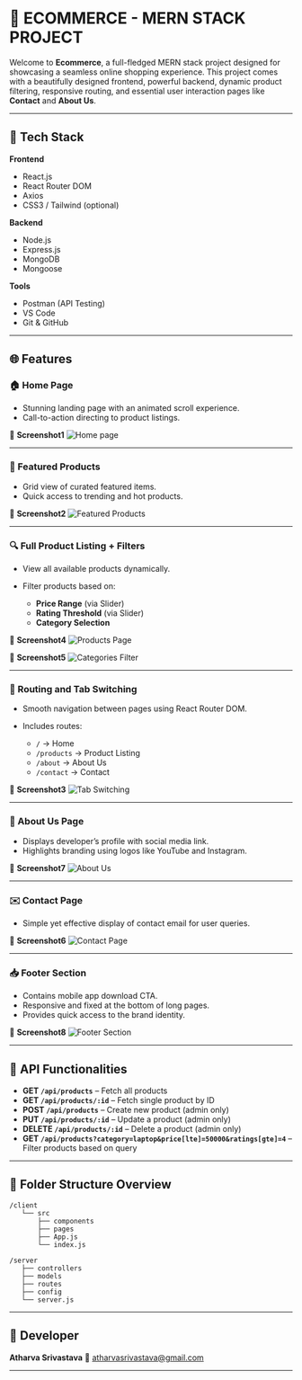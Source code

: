 # 🛒 ECOMMERCE - MERN STACK PROJECT

Welcome to **Ecommerce**, a full-fledged MERN stack project designed for showcasing a seamless online shopping experience. This project comes with a beautifully designed frontend, powerful backend, dynamic product filtering, responsive routing, and essential user interaction pages like **Contact** and **About Us**.

---

## 🧰 Tech Stack

**Frontend**

* React.js
* React Router DOM
* Axios
* CSS3 / Tailwind (optional)

**Backend**

* Node.js
* Express.js
* MongoDB
* Mongoose

**Tools**

* Postman (API Testing)
* VS Code
* Git & GitHub

---

## 🌐 Features

### 🏠 Home Page

* Stunning landing page with an animated scroll experience.
* Call-to-action directing to product listings.

📸 **Screenshot1**
![Home page](./screenshot1.png)

---

### 🌟 Featured Products

* Grid view of curated featured items.
* Quick access to trending and hot products.

📸 **Screenshot2**
![Featured Products](./screenshot2.png)

---

### 🔍 Full Product Listing + Filters

* View all available products dynamically.
* Filter products based on:

  * **Price Range** (via Slider)
  * **Rating Threshold** (via Slider)
  * **Category Selection**

📸 **Screenshot4**
![Products Page](./screenshot4.png)

📸 **Screenshot5**
![Categories Filter](./screenshot5.png)

---

### 🧭 Routing and Tab Switching

* Smooth navigation between pages using React Router DOM.
* Includes routes:

  * `/` → Home
  * `/products` → Product Listing
  * `/about` → About Us
  * `/contact` → Contact

📸 **Screenshot3**
![Tab Switching](./screenshot3.png)

---

### 📇 About Us Page

* Displays developer’s profile with social media link.
* Highlights branding using logos like YouTube and Instagram.

📸 **Screenshot7**
![About Us](./screenshot7.png)

---

### ✉️ Contact Page

* Simple yet effective display of contact email for user queries.

📸 **Screenshot6**
![Contact Page](./screenshot6.png)

---

### 📥 Footer Section

* Contains mobile app download CTA.
* Responsive and fixed at the bottom of long pages.
* Provides quick access to the brand identity.

📸 **Screenshot8**
![Footer Section](./screenshot8.png)

---

## 📡 API Functionalities

* **GET `/api/products`** – Fetch all products
* **GET `/api/products/:id`** – Fetch single product by ID
* **POST `/api/products`** – Create new product (admin only)
* **PUT `/api/products/:id`** – Update a product (admin only)
* **DELETE `/api/products/:id`** – Delete a product (admin only)
* **GET `/api/products?category=laptop&price[lte]=50000&ratings[gte]=4`** – Filter products based on query

---

## 📂 Folder Structure Overview

```
/client
   └── src
       ├── components
       ├── pages
       ├── App.js
       └── index.js

/server
   ├── controllers
   ├── models
   ├── routes
   ├── config
   └── server.js
```

---

## 👤 Developer

**Atharva Srivastava**
📧 [atharvasrivastava@gmail.com](mailto:atharvasrivastava@gmail.com)

---
